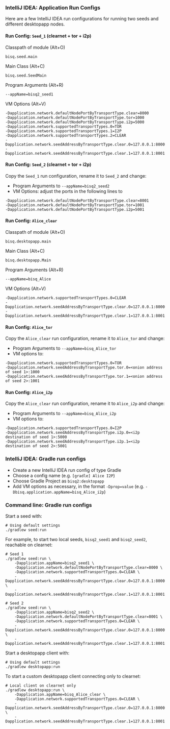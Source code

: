 ### IntelliJ IDEA: Application Run Configs

Here are a few IntelliJ IDEA run configurations for running two seeds and different desktopapp nodes.

#### Run Config: `Seed_1` (clearnet + tor + i2p)

Classpath of module (Alt+O)
```
bisq.seed.main
```

Main Class (Alt+C)
```
bisq.seed.SeedMain
```

Program Arguments (Alt+R)
```
--appName=bisq2_seed1
```

VM Options (Alt+V)
```
-Dapplication.network.defaultNodePortByTransportType.clear=8000 
-Dapplication.network.defaultNodePortByTransportType.tor=1000 
-Dapplication.network.defaultNodePortByTransportType.i2p=5000 
-Dapplication.network.supportedTransportTypes.0=TOR 
-Dapplication.network.supportedTransportTypes.1=I2P 
-Dapplication.network.supportedTransportTypes.2=CLEAR 
-Dapplication.network.seedAddressByTransportType.clear.0=127.0.0.1:8000 
-Dapplication.network.seedAddressByTransportType.clear.1=127.0.0.1:8001
```

#### Run Config: `Seed_2` (clearnet + tor + i2p)

Copy the `Seed_1` run configuration, rename it to `Seed_2` and change:
- Program Arguments to `--appName=bisq2_seed2`
- VM Options: adjust the ports in the following lines to
```
-Dapplication.network.defaultNodePortByTransportType.clear=8001 
-Dapplication.network.defaultNodePortByTransportType.tor=1001 
-Dapplication.network.defaultNodePortByTransportType.i2p=5001 
```


#### Run Config: `Alice_clear`

Classpath of module (Alt+O)
```
bisq.desktopapp.main
```

Main Class (Alt+C)
```
bisq.desktopapp.Main
```

Program Arguments (Alt+R)
```
--appName=bisq_Alice
```

VM Options (Alt+V)
```
-Dapplication.network.supportedTransportTypes.0=CLEAR 
-Dapplication.network.seedAddressByTransportType.clear.0=127.0.0.1:8000 
-Dapplication.network.seedAddressByTransportType.clear.1=127.0.0.1:8001
```


#### Run Config: `Alice_tor`

Copy the `Alice_clear` run configuration, rename it to `Alice_tor` and change:
- Program Arguments to `--appName=bisq_Alice_tor`
- VM options to:
```
-Dapplication.network.supportedTransportTypes.0=TOR 
-Dapplication.network.seedAddressByTransportType.tor.0=<onion address of seed 1>:1000 
-Dapplication.network.seedAddressByTransportType.tor.1=<onion address of seed 2>:1001
```

#### Run Config: `Alice_i2p`

Copy the `Alice_clear` run configuration, rename it to `Alice_i2p` and change:
- Program Arguments to `--appName=bisq_Alice_i2p`
- VM options to:
```
-Dapplication.network.supportedTransportTypes.0=I2P 
-Dapplication.network.seedAddressByTransportType.i2p.0=<i2p destination of seed 1>:5000 
-Dapplication.network.seedAddressByTransportType.i2p.1=<i2p destination of seed 2>:5001
```

### IntelliJ IDEA: Gradle run configs

* Create a new IntelliJ IDEA run config of type Gradle
* Choose a config name (e.g. `[gradle] Alice I2P`)
* Choose Gradle Project as `bisq2:desktopapp`
* Add VM options as necessary, in the format `-Dprop=value` (e.g. `-Dbisq.application.appName=bisq_Alice_i2p`)


### Command line: Gradle run configs

Start a seed with:

```
# Using default settings
./gradlew seed:run
```

For example, to start two local seeds, `bisq2_seed1` and `bisq2_seed2`, reachable on clearnet:

```
# Seed 1
./gradlew seed:run \
    -Dapplication.appName=bisq2_seed1 \
    -Dapplication.network.defaultNodePortByTransportType.clear=8000 \
    -Dapplication.network.supportedTransportTypes.0=CLEAR \
    -Dapplication.network.seedAddressByTransportType.clear.0=127.0.0.1:8000 \
    -Dapplication.network.seedAddressByTransportType.clear.1=127.0.0.1:8001

# Seed 2
./gradlew seed:run \
    -Dapplication.appName=bisq2_seed2 \
    -Dapplication.network.defaultNodePortByTransportType.clear=8001 \
    -Dapplication.network.supportedTransportTypes.0=CLEAR \
    -Dapplication.network.seedAddressByTransportType.clear.0=127.0.0.1:8000 \
    -Dapplication.network.seedAddressByTransportType.clear.1=127.0.0.1:8001
```

Start a desktopapp client with:

```
# Using default settings
./gradlew desktopapp:run
```

To start a custom desktopapp client connecting only to clearnet:

```
# Local client on clearnet only
./gradlew desktopapp:run \
    -Dapplication.appName=bisq_Alice_clear \
    -Dapplication.network.supportedTransportTypes.0=CLEAR \
    -Dapplication.network.seedAddressByTransportType.clear.0=127.0.0.1:8000 \
    -Dapplication.network.seedAddressByTransportType.clear.1=127.0.0.1:8001
```